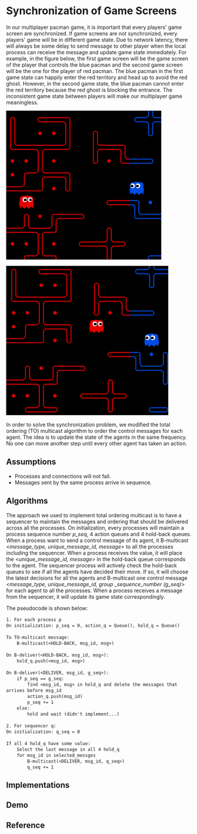 # Synchronization of Game Screens

In our multiplayer pacman game, it is important that every players' game screen are synchronized. If game screens are not synchronized, every players' game will be in different game state. Due to network latency, there will always be some delay to send message to other player when the local process can receive the message and update game state immediately.  For example, in the figure below, the first game screen will be the game screen of the player that controls the blue pacman and the second game screen will be the one for the player of red pacman. The blue pacman in the first game state can happily enter the red territory and head up to avoid the red ghost. However, in the second game state, the blue pacman cannot enter the red territory because the red ghost is blocking the entrance. The inconsistent game state between   players will make our multiplayer game meaningless.

![unsync1](image/unsync1.PNG)

![unsync2](image/unsync2.png)

In order to solve the synchronization problem, we modified the total ordering (TO) multicast algorithm to order the control messages for each agent. The idea is to update the state of the agents in the same frequency. No one can move another step until every other agent has taken an action. 

## Assumptions

* Processes and connections will not fail.
* Messages sent by the same process arrive in sequence.

## Algorithms

The approach we used to implement total ordering multicast is to have a sequencer to maintain the messages and ordering that should be delivered across all the processes. On initialization, every processes will maintain a process sequence number *p_seq*, 4 action queues and 4 hold-back queues. When a process want to send a control message of its agent, it B-multicast <*message_type, unique_message_id, message*> to all the processes including the sequencer. When a process receives the value, it will place the <*unique_message_id, message*> in the hold-back queue corresponds to the agent. The sequencer process will actively check the hold-back queues to see if all the agents have decided their move. If so, it will choose the latest decisions for all the agents and B-multicast one control message <*message_type, unique_message_id, group _sequence_number (g_seq)*>  for each agent to all the processes. When a process receives a message from the sequencer, it will update its game state correspondingly.

The pseudocode is shown below:

```
1. For each process p
On initialization: p_seq = 0, action_q = Queue(), hold_q = Queue()

To TO-multicast message:
	B-multicast(<HOLD-BACK, msg_id, msg>)
	
On B-deliver(<HOLD-BACK, msg_id, msg>):
	hold_q.push(<msg_id, msg>)

On B-deliver(<DELIVER, msg_id, g_seq>):
	if p_seq == g_seq:
		find <msg_id, msg> in hold_q and delete the messages that arrives before msg_id
		action_q.push(msg_id)
		p_seq += 1
	else:
		hold and wait (didn't implement...)

2. For sequencer q:
On initialization: q_seq = 0

If all 4 hold_q have some value:
	Select the last message in all 4 hold_q
	for msg_id in selected_messges
        B-multicast(<DELIVER, msg_id, q_seq>)
        q_seq += 1
```

## Implementations



## Demo

## Reference

